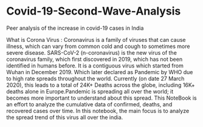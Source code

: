 # Covid-19-Second-Wave-Analysis
Peer analysis of the increase in covid-19 cases in India

What is Corona Virus :
Coronavirus is a family of viruses that can cause illness, which can vary from common cold and cough to sometimes more severe disease. SARS-CoV-2 (n-coronavirus) is the new virus of the coronavirus family, which first discovered in 2019, which has not been identified in humans before. It is a contiguous virus which started from Wuhan in December 2019. Which later declared as Pandemic by WHO due to high rate spreads throughout the world. Currently (on date 27 March 2020), this leads to a total of 24K+ Deaths across the globe, including 16K+ deaths alone in Europe.Pandemic is spreading all over the world; it becomes more important to understand about this spread. This NoteBook is an effort to analyze the cumulative data of confirmed, deaths, and recovered cases over time. In this notebook, the main focus is to analyze the spread trend of this virus all over the india.
